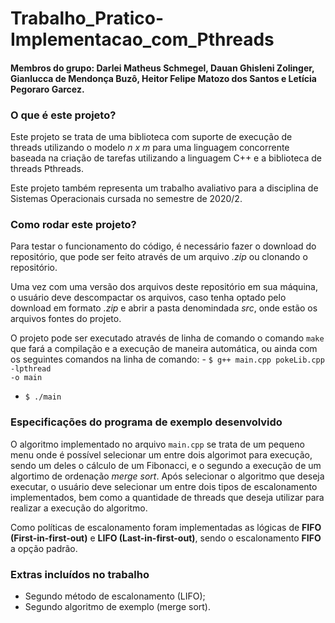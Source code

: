 # Trabalho_Pratico-Implementacao_com_Pthreads
#### Membros do grupo: Darlei Matheus Schmegel, Dauan Ghisleni Zolinger, Gianlucca de Mendonça Buzô, Heitor Felipe Matozo dos Santos e Letícia Pegoraro Garcez.

### O que é este projeto?
Este projeto se trata de uma biblioteca com suporte de execução de threads utilizando o modelo *n x m* para uma linguagem concorrente baseada na criação de tarefas utilizando a linguagem C++ e a biblioteca de threads Pthreads.

Este projeto também representa um trabalho avaliativo para a disciplina de Sistemas Operacionais cursada no semestre de 2020/2.

### Como rodar este projeto?
Para testar o funcionamento do código, é necessário fazer o download do repositório, que pode ser feito através de um arquivo *.zip* ou clonando o repositório. 

Uma vez com uma versão dos arquivos deste repositório em sua máquina, o usuário deve descompactar os arquivos, caso tenha optado pelo download em formato *.zip* e abrir a pasta denomindada *src*, onde estão os arquivos fontes do projeto.

O projeto pode ser executado através de linha de comando o comando `make` que fará a compilação e a execução de maneira automática, ou ainda com os seguintes comandos na linha de comando:
    - <code class="hljs language-shell">$ g++ main.cpp pokeLib.cpp -lpthread -o main</code>
  - <code class="hljs language-shell">$ ./main</code>

### Especificações do programa de exemplo desenvolvido
O algoritmo implementado no arquivo `main.cpp` se trata de um pequeno menu onde é possível selecionar um entre dois algorimot para execução, sendo um deles o cálculo de um Fibonacci, e o segundo a execução de um algortimo de ordenação *merge sort*. Após selecionar o algoritmo que deseja executar, o usuário deve selecionar um entre dois tipos de escalonamento implementados, bem como a quantidade de threads que deseja utilizar para realizar a execução do algoritmo.

Como políticas de escalonamento foram implementadas as lógicas de **FIFO (First-in-first-out)** e **LIFO (Last-in-first-out)**, sendo o escalonamento **FIFO** a opção padrão. 

### Extras incluídos no trabalho
- Segundo método de escalonamento (LIFO);
- Segundo algoritmo de exemplo (merge sort).


